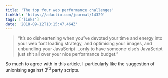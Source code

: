 ```yaml
---
title: 'The top four web performance challenges'
linkUrl: 'https://adactio.com/journal/14329'
tags: ['links']
date: '2018-09-12T10:15:47.464Z'
---
```


>“It’s so disheartening when you’ve devoted your time and energy into your web font loading strategy, and optimising your images, and unbundling your JavaScript …only to have someone else’s JavaScript just shit all over your nice performance budget.”

So much to agree with in this article. I particularly like the suggestion of unionising against 3<sup>rd</sup> party scripts.
